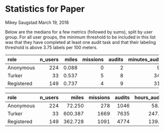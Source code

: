 Statistics for Paper
================
Mikey Saugstad
March 19, 2018

Below are the medians for a few metrics (followed by sums), split by user group. For all user groups, the minimum threshold to be included in this list was that they have completed at least one audit task and that their labeling threshold is above 3.75 labels per 100 meters.

| role       |  n\_users|  miles|  missions|  audits|  minutes\_audited|  minutes\_per\_1k\_ft|  labels|  labels\_per\_100m|
|:-----------|---------:|------:|---------:|-------:|-----------------:|---------------------:|-------:|------------------:|
| Anonymous  |       224|  0.088|         0|       2|              9.83|                15.519|    10.5|              6.838|
| Turker     |        33|  0.537|         5|       8|             34.33|                10.917|    86.0|              7.682|
| Registered |       149|  0.737|         4|       9|             31.17|                 6.821|    69.0|              5.909|

| role       |  n\_users|    miles|  missions|  audits|  hours\_audited|  labels|
|:-----------|---------:|--------:|---------:|-------:|---------------:|-------:|
| Anonymous  |       224|   72.250|       278|    1046|          58.236|    6919|
| Turker     |        33|  600.387|      1669|    7635|         247.206|   53543|
| Registered |       149|  362.728|      1091|    4774|         139.700|   31177|
